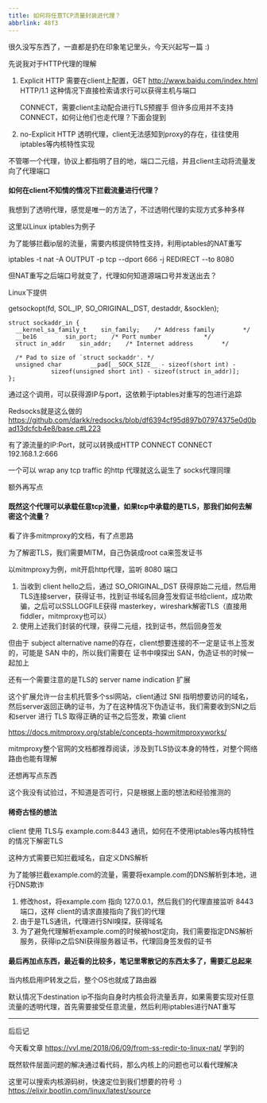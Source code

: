```yaml
---
title: 如何将任意TCP流量封装进代理？
abbrlink: 48f3
---
```


很久没写东西了，一直都是扔在印象笔记里头，今天兴起写一篇 :)

先说我对于HTTP代理的理解

1. Explicit HTTP
    需要在client上配置，GET http://www.baidu.com/index.html HTTP/1.1    这种情况下直接检索请求行可以获得主机与端口

    CONNECT，需要client主动配合进行TLS预握手
    但许多应用并不支持CONNECT，如何让他们也走代理？下面会提到

2. no-Explicit HTTP
    透明代理，client无法感知到proxy的存在，往往使用iptables等内核特性实现

不管哪一个代理，协议上都指明了目的地，端口二元组，并且client主动将流量发向了代理端口
<!--more-->

#### 如何在client不知情的情况下拦截流量进行代理？

我想到了透明代理，感觉是唯一的方法了，不过透明代理的实现方式多种多样

这里以Linux iptables为例子

为了能够拦截ip层的流量，需要内核提供特性支持，利用iptables的NAT重写

iptables -t nat -A OUTPUT -p tcp --dport 666 -j REDIRECT --to 8080

但NAT重写之后端口号就变了，代理如何知道源端口号并发送出去？

Linux下提供

getsockopt(fd, SOL_IP, SO_ORIGINAL_DST, destaddr, &socklen);

```
struct sockaddr_in {
  __kernel_sa_family_t    sin_family;    /* Address family        */
  __be16        sin_port;    /* Port number            */
  struct in_addr    sin_addr;    /* Internet address        */

  /* Pad to size of `struct sockaddr'. */
  unsigned char        __pad[__SOCK_SIZE__ - sizeof(short int) -
            sizeof(unsigned short int) - sizeof(struct in_addr)];
};
```

通过这个调用，可以获得源IP与port，这依赖于iptables对重写的包进行追踪

 Redsocks就是这么做的
https://github.com/darkk/redsocks/blob/df6394cf95d897b07974375e0d0bad13dcfcb4e8/base.c#L223

有了源流量的IP:Port，就可以转换成HTTP CONNECT
CONNECT 192.168.1.2:666

一个可以 wrap any tcp traffic 的http 代理就这么诞生了
socks代理同理

额外再写点

#### 既然这个代理可以承载任意tcp流量，如果tcp中承载的是TLS，那我们如何去解密这个流量？

看了许多mitmproxy的文档，有了点思路

为了解密TLS，我们需要MITM，自己伪装成root ca来签发证书

以mitmproxy为例，mit开启http代理，监听 8080 端口

1. 当收到 client hello之后，通过 SO_ORIGINAL_DST 获得原始二元组，然后用TLS连接server，获得证书，找到证书域名回身签发假证书给client，成功欺骗，之后可以SSLLOGFILE获得 masterkey，wireshark解密TLS（直接用fiddler，mitmproxy也可以）
2. 使用上述我们封装的代理，获得二元组，找到证书，然后回身签发

但由于 subject alternative name的存在，client想要连接的不一定是证书上签发的，可能是 SAN 中的，所以我们需要在 证书中嗅探出 SAN，伪造证书的时候一起加上

还有一个需要注意的是TLS的 server name indication 扩展

这个扩展允许一台主机托管多个ssl网站，client通过 SNI 指明想要访问的域名，然后server返回正确的证书，为了在这种情况下伪造证书，我们需要收到SNI之后和server 进行 TLS
取得正确的证书之后签发，欺骗 client

https://docs.mitmproxy.org/stable/concepts-howmitmproxyworks/

mitmproxy整个官网的文档都推荐阅读，涉及到TLS协议本身的特性，对整个网络路由也能有理解

还想再写点东西

这个我没有试验过，不知道是否可行，只是根据上面的想法和经验推测的

#### 稀奇古怪的想法

client 使用 TLS与 example.com:8443 通讯，如何在不使用iptables等内核特性的情况下解密TLS

这种方式需要已知拦截域名，自定义DNS解析

为了能够拦截example.com的流量，需要将example.com的DNS解析到本地，进行DNS欺诈

1. 修改host，将example.com 指向 127.0.0.1，然后我们的代理直接监听 8443 端口，这样 client的请求直接指向了我们的代理
2. 由于是TLS通讯，代理进行SNI嗅探，获得域名
3. 为了避免代理解析example.com的时候被host定向，我们需要指定DNS解析服务，获得ip之后SNI获得服务器证书，代理回身签发假的证书

#### 最后再加点东西，最近看的比较多，笔记里零散记的东西太多了，需要汇总起来

当内核启用IP转发之后，整个OS也就成了路由器

默认情况下destination ip不指向自身时内核会将流量丢弃，如果需要实现对任意流量的透明代理，首先需要接受任意流量，然后利用iptables进行NAT重写

----------------------------------------------------------------------------------------------------
后后记

今天看文章 https://vvl.me/2018/06/09/from-ss-redir-to-linux-nat/ 学到的

既然软件层面问题的解决通过看代码，那么内核上的问题也可以看代理解决

这里可以搜索内核源码树，快速定位到我们想要的符号 :)
https://elixir.bootlin.com/linux/latest/source